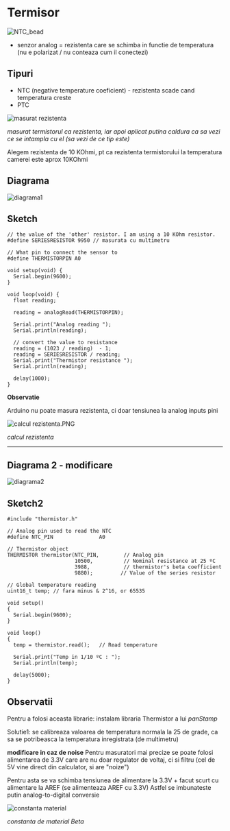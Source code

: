 <h1>Termisor</h1>

<img src="_img/7/NTC_bead.jpg" alt="NTC_bead" />

- senzor analog
= rezistenta care se schimba in functie de temperatura
(nu e polarizat / nu conteaza cum il conectezi)


<h2>Tipuri</h2>

- NTC (negative temperature coeficient) - rezistenta scade cand temperatura creste
- PTC

<img src="_img/7/masurat rezistenta.PNG" alt="masurat rezistenta" />

<i>masurat termistorul ca rezistenta, iar apoi aplicat putina caldura ca sa vezi ce se intampla cu el (sa vezi de ce tip este)</i>

Alegem rezistenta de 10 KOhmi, pt ca rezistenta termistorului la temperatura camerei este aprox 10KOhmi


<h2>Diagrama</h2>

<img src="_img/7/diagrama1.PNG" alt="diagrama1" />


<h2>Sketch</h2>

```
// the value of the 'other' resistor. I am using a 10 KOhm resistor.
#define SERIESRESISTOR 9950 // masurata cu multimetru   
 
// What pin to connect the sensor to
#define THERMISTORPIN A0 
 
void setup(void) {
  Serial.begin(9600);
}
 
void loop(void) {
  float reading;
 
  reading = analogRead(THERMISTORPIN);
 
  Serial.print("Analog reading "); 
  Serial.println(reading);
 
  // convert the value to resistance
  reading = (1023 / reading)  - 1;
  reading = SERIESRESISTOR / reading;
  Serial.print("Thermistor resistance "); 
  Serial.println(reading);
 
  delay(1000);
}
```


<b>Observatie</b>

Arduino nu poate masura rezistenta, ci doar tensiunea la analog inputs pini

<img src="_img/7/calcul rezistenta.PNG" alt="calcul rezistenta.PNG" />

<i>calcul rezistenta</i>

<hr />

<h2>Diagrama 2 - modificare</h2>

<img src="_img/7/diagrama2.PNG" alt="diagrama2" />


<h2>Sketch2</h2>

```
#include "thermistor.h"

// Analog pin used to read the NTC
#define NTC_PIN               A0

// Thermistor object
THERMISTOR thermistor(NTC_PIN,        // Analog pin
                      10500,          // Nominal resistance at 25 ºC
                      3988,           // thermistor's beta coefficient
                      9880);         // Value of the series resistor

// Global temperature reading
uint16_t temp; // fara minus & 2^16, or 65535

void setup()
{
  Serial.begin(9600);
}

void loop()
{
  temp = thermistor.read();   // Read temperature

  Serial.print("Temp in 1/10 ºC : ");
  Serial.println(temp);

  delay(5000);
}
```

<h2>Observatii</h2>

Pentru a folosi aceasta librarie: instalam libraria Thermistor a lui <i>panStamp</i>

Solutie1:
se calibreaza valoarea de temperatura normala la 25 de grade, ca sa se potribeasca la temperatura inregistrata (de multimetru)


<b>modificare in caz de noise</b>
Pentru masuratori mai precize se poate folosi alimentarea de 3.3V care are nu doar regulator de voltaj, ci si filtru (cel de 5V vine direct din calculator, si are "noize")

Pentru asta se va schimba tensiunea de alimentare la 3.3V + facut scurt cu alimentare la AREF (se alimenteaza AREF cu 3.3V)
Astfel se imbunateste putin analog-to-digital conversie

<img src="_img/7/constanta material.PNG" alt="constanta material" />

<i>constanta de material Beta</i>